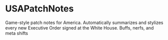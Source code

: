 # USAPatchNotes
Game-style patch notes for America. Automatically summarizes and stylizes every new Executive Order signed at the White House. Buffs, nerfs, and meta shifts
